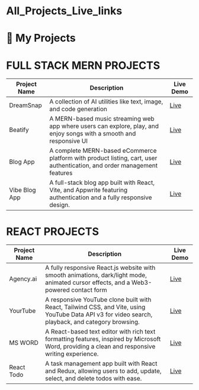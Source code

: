 # All_Projects_Live_links

# 🚀 My Projects

# FULL STACK MERN PROJECTS

| Project Name   | Description | Live Demo |
|----------------|-------------|-----------|
| DreamSnap       | A collection of AI utilities like text, image, and code generation | [Live](https://dream-snap-amber.vercel.app/) |
| Beatify         | A MERN-based music streaming web app where users can explore, play, and enjoy songs with a smooth and responsive UI | [Live](https://beatify-noman-frontend.vercel.app) |
| Blog App        |  A complete MERN-based eCommerce platform with product listing, cart, user authentication, and order management features | [Live](https://full-stack-ecommerce-web-n4wm.vercel.app/) |
| Vibe Blog App   | A full-stack blog app built with React, Vite, and Appwrite featuring authentication  and a fully responsive design. | [Live](https://noman-vibe-blog-app.vercel.app/) |

# REACT PROJECTS

| Project Name   | Description | Live Demo |
|----------------|-------------|-----------|
| Agency.ai      | A fully responsive React.js website with smooth animations, dark/light mode, animated cursor effects, and a Web3-powered contact form | [Live](https://react-agency-noman.vercel.app) |
| YourTube        | A responsive YouTube clone built with React, Tailwind CSS, and Vite, using YouTube Data API v3 for video search, playback, and category browsing.| [Live](https://your-tube-noman.vercel.app) |
| MS WORD   | A React-based text editor with rich text formatting features, inspired by Microsoft Word, providing a clean and responsive writing experience. | [Live](https://game-react-ldwc.vercel.app/) |
 React Todo    |  A task management app built with React and Redux, allowing users to add, update, select, and delete todos with ease. | [Live](https://react-projects-696g.vercel.app/) |


